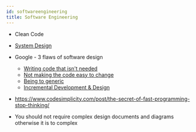 ```yaml
---
id: softwareengineering
title: Software Engineering
---
```


* Clean Code 
* [System Design](https://github.com/donnemartin/system-design-primer/blob/master/README.md)
* Google - 3 flaws of software design
  * [Writing code that isn't needed](https://www.youtube.com/watch?v=JOAq3YN45YE)
  * [Not making the code easy to change](https://www.youtube.com/watch?v=eCg_VoFW46s)
  * [Being to generic](https://www.youtube.com/watch?v=0wxyOng0-14)
  * [Incremental Development & Design](https://www.youtube.com/watch?v=fjpkPe6-580)
* https://www.codesimplicity.com/post/the-secret-of-fast-programming-stop-thinking/

* You should not require complex design documents and diagrams otherwise it is to complex
